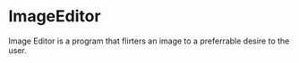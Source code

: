 # ImageEditor

Image Editor is a program that flirters an image
to a preferrable desire to the user.
